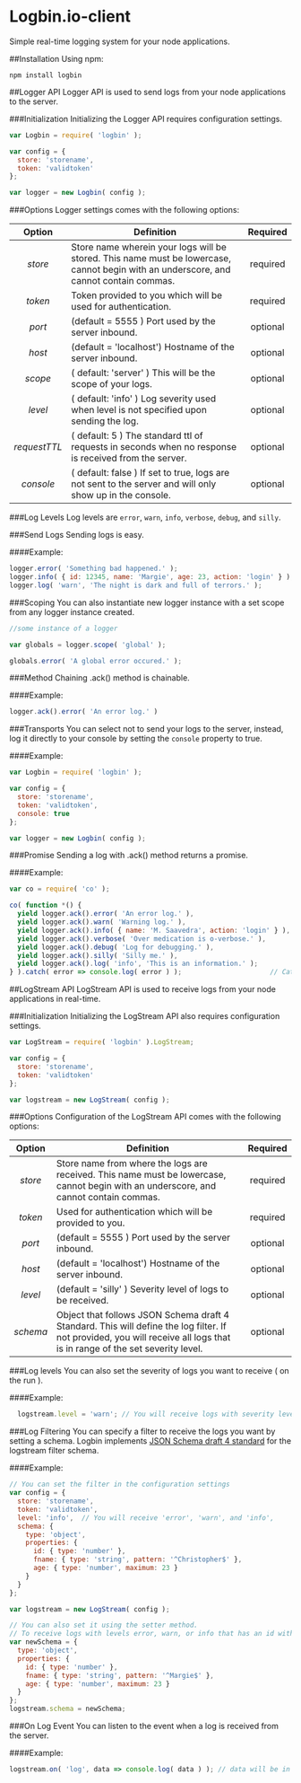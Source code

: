 # Logbin.io-client
Simple real-time logging system for your node applications.

##Installation
Using npm:

    npm install logbin

##Logger API
Logger API is used to send logs from your node applications to the server.

###Initialization
Initializing the Logger API requires configuration settings.

```javascript
var Logbin = require( 'logbin' );

var config = {
  store: 'storename',
  token: 'validtoken'
};

var logger = new Logbin( config );
```

###Options
Logger settings comes with the following options:

| Option | Definition | Required |
|:------:| ---------- |:--------:|
| *store* | Store name wherein your logs will be stored. This name must be lowercase, cannot begin with an underscore, and cannot contain commas. | required |
| *token* | Token provided to you which will be used for authentication. | required |
| *port* | (default = 5555 ) Port used by the server inbound. | optional |
| *host* | (default = 'localhost') Hostname of the server inbound. | optional |
| *scope* | ( default: 'server' ) This will be the scope of your logs. | optional |
| *level* | ( default: 'info' ) Log severity used when level is not specified upon sending the log. | optional |
| *requestTTL* | ( default: 5 ) The standard ttl of requests in seconds when no response is received from the server. | optional |
| *console* | ( default: false ) If set to true, logs are not sent to the server and will only show up in the console. | optional |

###Log Levels
Log levels are `error`, `warn`, `info`, `verbose`, `debug`, and `silly`.

###Send Logs
Sending logs is easy.

####Example:
```javascript
logger.error( 'Something bad happened.' );
logger.info( { id: 12345, name: 'Margie', age: 23, action: 'login' } );
logger.log( 'warn', 'The night is dark and full of terrors.' );
```

###Scoping
You can also instantiate new logger instance with a set scope from any logger instance created.

```javascript
//some instance of a logger

var globals = logger.scope( 'global' );

globals.error( 'A global error occured.' );
```
###Method Chaining
.ack() method is chainable.

####Example:

```javascript
logger.ack().error( 'An error log.' )
```

###Transports
You can select not to send your logs to the server, instead, log it directly
to your console by setting the `console` property to true.

####Example:

```javascript
var Logbin = require( 'logbin' );

var config = {
  store: 'storename',
  token: 'validtoken',
  console: true
};

var logger = new Logbin( config );
```

###Promise
Sending a log with .ack() method returns a promise.

####Example:

```javascript
var co = require( 'co' );

co( function *() {
  yield logger.ack().error( 'An error log.' ),                            // Send a log categorized by levels
  yield logger.ack().warn( 'Warning log.' ),
  yield logger.ack().info( { name: 'M. Saavedra', action: 'login' } ),     // You can also send an object
  yield logger.ack().verbose( 'Over medication is o-verbose.' ),
  yield logger.ack().debug( 'Log for debugging.' ),
  yield logger.ack().silly( 'Silly me.' ),
  yield logger.ack().log( 'info', 'This is an information.' );            // Or you can specify the level instead
} ).catch( error => console.log( error ) );                      // Catch reason of rejection
```

##LogStream API
LogStream API is used to receive logs from your node applications in real-time.

###Initialization
Initializing the LogStream API also requires configuration settings.

```javascript
var LogStream = require( 'logbin' ).LogStream;

var config = {
  store: 'storename',
  token: 'validtoken'
};

var logstream = new LogStream( config );
```

###Options
Configuration of the LogStream API comes with the following options:

| Option | Definition | Required |
|:------:| ---------- |:--------:|
| *store* | Store name from where the logs are received. This name must be lowercase, cannot begin with an underscore, and cannot contain commas. | required |
| *token* | Used for authentication which will be provided to you. | required |
| *port* | (default = 5555 ) Port used by the server inbound. | optional |
| *host* | (default = 'localhost') Hostname of the server inbound. | optional |
| *level* | (default = 'silly' ) Severity level of logs to be received. | optional |
| *schema* | Object that follows JSON Schema draft 4 Standard. This will define the log filter. If not provided, you will receive all logs that is in range of the set severity level. | optional |

###Log levels
You can also set the severity of logs you want to receive ( on the run ).

####Example:

```javascript
  logstream.level = 'warn'; // You will receive logs with severity levels 'error' and 'warn'.
```

###Log Filtering
You can specify a filter to receive the logs you want by setting a schema. Logbin implements [JSON Schema draft 4 standard](http://json-schema.org/) for the logstream filter schema.

####Example:

```javascript
// You can set the filter in the configuration settings
var config = {
  store: 'storename',
  token: 'validtoken',
  level: 'info',  // You will receive 'error', 'warn', and 'info',
  schema: {
    type: 'object',
    properties: {
      id: { type: 'number' },
      fname: { type: 'string', pattern: '^Christopher$' },
      age: { type: 'number', maximum: 23 }
    }
  }
};

var logstream = new LogStream( config );

// You can also set it using the setter method.
// To receive logs with levels error, warn, or info that has an id with 'number' type, fname with value 'Margie', and age <= 23.
var newSchema = {
  type: 'object',
  properties: {
    id: { type: 'number' },
    fname: { type: 'string', pattern: '^Margie$' },
    age: { type: 'number', maximum: 23 }
  }
};
logstream.schema = newSchema;
```

###On Log Event
You can listen to the event when a log is received from the server.

####Example:

```javascript
logstream.on( 'log', data => console.log( data ) ); // data will be in object form for easier manipulation
```
